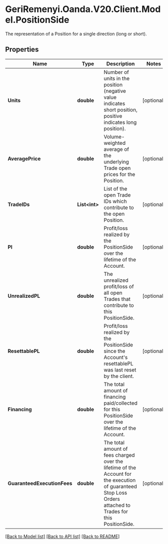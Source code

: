 # GeriRemenyi.Oanda.V20.Client.Model.PositionSide
The representation of a Position for a single direction (long or short).
## Properties

Name | Type | Description | Notes
------------ | ------------- | ------------- | -------------
**Units** | **double** | Number of units in the position (negative value indicates short position, positive indicates long position). | [optional] 
**AveragePrice** | **double** | Volume-weighted average of the underlying Trade open prices for the Position. | [optional] 
**TradeIDs** | **List&lt;int&gt;** | List of the open Trade IDs which contribute to the open Position. | [optional] 
**Pl** | **double** | Profit/loss realized by the PositionSide over the lifetime of the Account. | [optional] 
**UnrealizedPL** | **double** | The unrealized profit/loss of all open Trades that contribute to this PositionSide. | [optional] 
**ResettablePL** | **double** | Profit/loss realized by the PositionSide since the Account&#39;s resettablePL was last reset by the client. | [optional] 
**Financing** | **double** | The total amount of financing paid/collected for this PositionSide over the lifetime of the Account. | [optional] 
**GuaranteedExecutionFees** | **double** | The total amount of fees charged over the lifetime of the Account for the execution of guaranteed Stop Loss Orders attached to Trades for this PositionSide. | [optional] 

[[Back to Model list]](../README.md#documentation-for-models) [[Back to API list]](../README.md#documentation-for-api-endpoints) [[Back to README]](../README.md)

